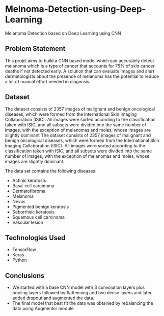 # Melnoma-Detection-using-Deep-Learning
Melanoma Detection based on Deep Learning using CNN

## Problem Statement

This projet aims to build a CNN based model which can accurately detect melanoma which is a type of cancer that accounts for 75% of skin cancer deaths if not detected early. A solution that can evaluate images and alert dermatologists about the presence of melanoma has the potential to reduce a lot of manual effort needed in diagnosis.

## Dataset
The dataset consists of 2357 images of malignant and benign oncological diseases, which were formed from the International Skin Imaging Collaboration (ISIC). All images were sorted according to the classification taken with ISIC, and all subsets were divided into the same number of images, with the exception of melanomas and moles, whose images are slightly dominant
The dataset consists of 2357 images of malignant and benign oncological diseases, which were formed from the International Skin Imaging Collaboration (ISIC). All images were sorted according to the classification taken with ISIC, and all subsets were divided into the same number of images, with the exception of melanomas and moles, whose images are slightly dominant.


The data set contains the following diseases:

- Actinic keratosis
- Basal cell carcinoma
- Dermatofibroma
- Melanoma
- Nevus
- Pigmented benign keratosis
- Seborrheic keratosis
- Squamous cell carcinoma
- Vascular lesion


## Technologies Used
- TensorFlow
- Keras
- Python

## Conclusions
- We started with a base CNN model with 3 convolution layers plus pooling layers followed by flattenning and two dense layers and later added dropout and augmented the data.
- The final model that best fit the data was obtained by rebalancing the data using Augmentor module
